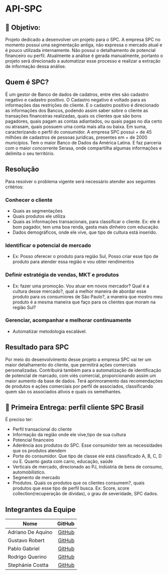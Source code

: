 # API-SPC
## :dart: Objetivo:
Projeto dedicado a desenvolver um projeto para o SPC. A empresa SPC no momento possui uma segmentação antiga, não expressa o mercado atual e é pouco utilizada internamente. Não possui o detalhamento de potencial financeiro ou perfil. Atualmente a análise é gerada manualmente, portanto o projeto será direcionado a automatizar esse processo e realizar a extração de informação dessa análise.

## Quem é SPC?
É um gestor de Banco de dados de cadatros, entre eles são cadastro negativo e cadastro positivo. O Cadastro negativo é voltado para as informações das restrições do cliente. E o cadastro positivo é direcionado as informações dos Bancos, podendo assim saber sobre o cliente as transações financeiras realizadas, quais os clientes que são bons pagadores, quais pagam as contas adiantados, ou quais pagas no dia certo ou atrasam, quais possuem uma conta mais alta ou baixa. Em suma, caracterizando o perfil do consumidor.
A empresa SPC possui + de 45 milhões de cadastros de pessoas jurídicas, presentes em + de 2000 municípios. Tem o maior Banco de Dados da América Latina. E faz parceria com o maior concorrente Serasa, onde compartilha algumas informações e delimita o seu território.

## Resolução
Para resolver o problema vigente será necessário atender aos seguintes critérios:
### Conhecer o cliente
- Quais as segmentações
- Quais produtos ele utiliza
- Quais as informações transacionais, para classificar o cliente. Ex: ele é bom pagador, tem uma boa renda, gasta mais dinheiro com educação.
- Dados demográficos, onde ele vive, que tipo de cultura está inserido.
### Identificar o potencial de mercado
- Ex: Posso oferecer o produto para região Sul, Posso criar esse tipo de produto para atender essa região e vou obter rendimentos
### Definir estratégia de vendas, MKT e produtos
- Ex: fazer uma promoção. Vou atuar em novos mercador? Qual é a cultura desse mercado?, qual a melhor maneira de abordar esse produto para os consumiores de São Paulo?, a maneira que mostro meu produto é a mesma maneira que faço para os clientes que moram na região Sul?
### Gerenciar, acompanhar e melhorar continuamente
- Automatizar metodologia escalável.

## Resultado para SPC
Por meio do desenvolvimento desse projeto a empresa SPC vai ter um maior detalhamento do cliente, que permitirá ações comerciais personalizadas. Contribuirá também para a automatização de identificação de potencial de marcado, com viés comercial, proporcionando assim um maior aumento da base de dados. Terá aprimoramento das recomendações de produtos e ações comerciais por perfil de associados, classificando quem são os associados ativos e quais os semelhantes.

## :pushpin: Primeira Entrega: perfil cliente SPC Brasil
É preciso ter:
- Perfil transacional do cliente
- Informação da região onde ele vive,tipo de sua cultura
- Potencial financeiro
- Aderência aos produtos do SPC. Esse consumidor tem as necessidades que os produtos atendem
- Porte do consumidor. Que tipo de classe ele está classificado A, B, C, D ou E. Quanto gasta com carro, educação, saúde
- Verticais de mercado, direcionado ao PJ, indústria de bens de consumo, automobilístico.
- Segmento de mercado
- Produtos. Quais os produtos que os clientes consumem?, quais produtos que esse tipo de perfil busca. Ex: Score, score collection(recuperação de dívidas), o grau de severidade, SPC dados.  

## Integrantes da Equipe
Nome                | GitHub
---------           | ------:
Adriano De Aquino   |<a href="https://github.com/adriianoakino">GitHub</a>
Gustavo Robert      |<a href="https://github.com/gusrobert">GitHub</a>
Pablo Gabriel       |<a href="https://github.com/PGabriel-MB">GitHub</a>
Rodrigo Querino     |<a href="https://github.com/rodrigoqfcosta">GitHub</a>
Stephánie Costta    |<a href="https://github.com/Stephanie345">GitHub</a>
